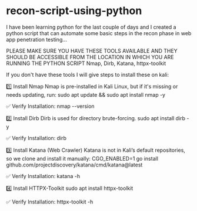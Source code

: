 # recon-script-using-python
I have been learning python for the last couple of days and I created a python script that can automate some basic steps in the recon phase in web app penetration testing...

PLEASE MAKE SURE YOU HAVE THESE TOOLS AVAILABLE AND THEY SHOULD BE ACCESSIBLE FROM THE LOCATION IN WHICH YOU ARE RUNNING THE PYTHON SCRIPT
Nmap, Dirb, Katana, httpx-toolkit

If you don't have these tools I will give steps to install these on kali:

1️⃣ Install Nmap
Nmap is pre-installed in Kali Linux, but if it's missing or needs updating, run:
sudo apt update && sudo apt install nmap -y

✅ Verify Installation:
nmap --version

2️⃣ Install Dirb
Dirb is used for directory brute-forcing.
sudo apt install dirb -y

✅ Verify Installation:
dirb

3️⃣ Install Katana (Web Crawler)
Katana is not in Kali’s default repositories, so we clone and install it manually:
CGO_ENABLED=1 go install github.com/projectdiscovery/katana/cmd/katana@latest

✅ Verify Installation:
katana -h

4️⃣ Install HTTPX-Toolkit
sudo apt install httpx-toolkit

✅ Verify Installation:
httpx-toolkit -h
